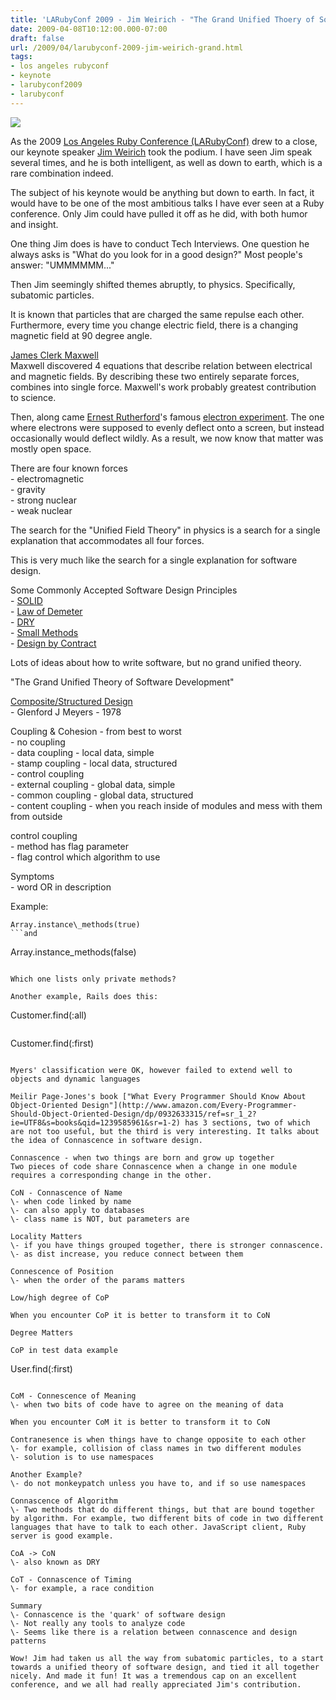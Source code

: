```yaml
---
title: 'LARubyConf 2009 - Jim Weirich - "The Grand Unified Thoery of Software Development'
date: 2009-04-08T10:12:00.000-07:00
draft: false
url: /2009/04/larubyconf-2009-jim-weirich-grand.html
tags: 
- los angeles rubyconf
- keynote
- larubyconf2009
- larubyconf
---
```


[![](http://homepage.mac.com/michaelrevans/photos/tetron-cluster-front.jpg)](http://homepage.mac.com/michaelrevans/photos/tetron-cluster-front.jpg)

As the 2009 [Los Angeles Ruby Conference (LARubyConf)](http://www.larubyconf.com/) drew to a close, our keynote speaker [Jim Weirich](http://onestepback.org/) took the podium. I have seen Jim speak several times, and he is both intelligent, as well as down to earth, which is a rare combination indeed.  
  
The subject of his keynote would be anything but down to earth. In fact, it would have to be one of the most ambitious talks I have ever seen at a Ruby conference. Only Jim could have pulled it off as he did, with both humor and insight.  
  
One thing Jim does is have to conduct Tech Interviews. One question he always asks is "What do you look for in a good design?" Most people's answer: "UMMMMMM..."  
  
Then Jim seemingly shifted themes abruptly, to physics. Specifically, subatomic particles.  
  
It is known that particles that are charged the same repulse each other. Furthermore, every time you change electric field, there is a changing magnetic field at 90 degree angle.  
  
[James Clerk Maxwell](http://en.wikipedia.org/wiki/James_Clerk_Maxwell)  
Maxwell discovered 4 equations that describe relation between electrical and magnetic fields. By describing these two entirely separate forces, combines into single force. Maxwell's work probably greatest contribution to science.  
  
Then, along came [Ernest Rutherford](http://en.wikipedia.org/wiki/Ernest_Rutherford)'s famous [electron experiment](http://en.wikipedia.org/wiki/Geiger-Marsden_experiment). The one where electrons were supposed to evenly deflect onto a screen, but instead occasionally would deflect wildly. As a result, we now know that matter was mostly open space.  
  
There are four known forces  
\- electromagnetic  
\- gravity  
\- strong nuclear  
\- weak nuclear  
  
The search for the "Unified Field Theory" in physics is a search for a single explanation that accommodates all four forces.  
  
This is very much like the search for a single explanation for software design.  
  
Some Commonly Accepted Software Design Principles  
\- [SOLID](http://butunclebob.com/ArticleS.UncleBob.PrinciplesOfOod)  
\- [Law of Demeter](http://en.wikipedia.org/wiki/Law_of_Demeter)  
\- [DRY](http://en.wikipedia.org/wiki/Don%27t_repeat_yourself)  
\- [Small Methods](http://clintshank.javadevelopersjournal.com/smallmethods.htm)  
\- [Design by Contract](http://en.wikipedia.org/wiki/Design_by_contract)  
  
Lots of ideas about how to write software, but no grand unified theory.  
  
"The Grand Unified Theory of Software Development"  
  
[Composite/Structured Design](http://www.amazon.com/Composite-Structured-Design-Glenford-Myers/dp/0442805845)  
\- Glenford J Meyers - 1978  
  
Coupling & Cohesion - from best to worst  
\- no coupling  
\- data coupling - local data, simple  
\- stamp coupling - local data, structured  
\- control coupling  
\- external coupling - global data, simple  
\- common coupling - global data, structured  
\- content coupling - when you reach inside of modules and mess with them from outside  
  
control coupling  
\- method has flag parameter  
\- flag control which algorithm to use  
  
Symptoms  
\- word OR in description  
  
Example:  
```
Array.instance\_methods(true)
```and  
```
Array.instance\_methods(false)
```  
  
Which one lists only private methods?  
  
Another example, Rails does this:  
```
Customer.find(:all)
```vs.  
```
Customer.find(:first)
```  
  
Myers' classification were OK, however failed to extend well to objects and dynamic languages  
  
Meilir Page-Jones's book ["What Every Programmer Should Know About Object-Oriented Design"](http://www.amazon.com/Every-Programmer-Should-Object-Oriented-Design/dp/0932633315/ref=sr_1_2?ie=UTF8&s=books&qid=1239585961&sr=1-2) has 3 sections, two of which are not too useful, but the third is very interesting. It talks about the idea of Connascence in software design.  
  
Connascence - when two things are born and grow up together  
Two pieces of code share Connascence when a change in one module requires a corresponding change in the other.  
  
CoN - Connascence of Name  
\- when code linked by name  
\- can also apply to databases  
\- class name is NOT, but parameters are  
  
Locality Matters  
\- if you have things grouped together, there is stronger connascence.  
\- as dist increase, you reduce connect between them  
  
Connescence of Position  
\- when the order of the params matters  
  
Low/high degree of CoP  
  
When you encounter CoP it is better to transform it to CoN  
  
Degree Matters  
  
CoP in test data example  
```
  
  User.find(:first)  

```  
  
CoM - Connescence of Meaning  
\- when two bits of code have to agree on the meaning of data  
  
When you encounter CoM it is better to transform it to CoN  
  
Contranesence is when things have to change opposite to each other  
\- for example, collision of class names in two different modules  
\- solution is to use namespaces  
  
Another Example?  
\- do not monkeypatch unless you have to, and if so use namespaces  
  
Connascence of Algorithm  
\- Two methods that do different things, but that are bound together by algorithm. For example, two different bits of code in two different languages that have to talk to each other. JavaScript client, Ruby server is good example.  
  
CoA -> CoN  
\- also known as DRY  
  
CoT - Connascence of Timing  
\- for example, a race condition  
  
Summary  
\- Connascence is the 'quark' of software design  
\- Not really any tools to analyze code  
\- Seems like there is a relation between connascence and design patterns  
  
Wow! Jim had taken us all the way from subatomic particles, to a start towards a unified theory of software design, and tied it all together nicely. And made it fun! It was a tremendous cap on an excellent conference, and we all had really appreciated Jim's contribution.